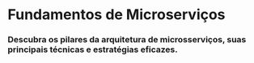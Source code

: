 # Fundamentos de Microserviços
### Descubra os pilares da arquitetura de microsserviços, suas principais técnicas e estratégias eficazes.




